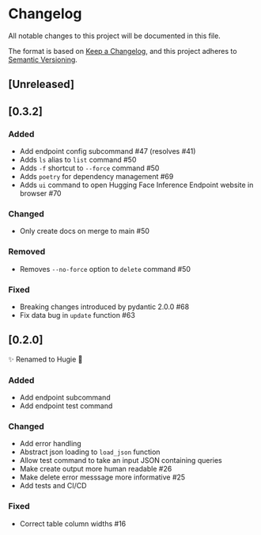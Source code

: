 # Changelog
All notable changes to this project will be documented in this file.

The format is based on [Keep a Changelog](https://keepachangelog.com/en/1.0.0/),
and this project adheres to [Semantic Versioning](https://semver.org/spec/v2.0.0.html).

## [Unreleased]

## [0.3.2]

### Added
- Add endpoint config subcommand #47 (resolves #41)
- Adds `ls` alias to `list` command #50
- Adds `-f` shortcut to `--force` command #50
- Adds `poetry` for dependency management #69
- Adds `ui` command to open Hugging Face Inference Endpoint website in browser #70

### Changed
- Only create docs on merge to main #50

### Removed
- Removes `--no-force` option to `delete` command #50

### Fixed
- Breaking changes introduced by pydantic 2.0.0 #68
- Fix data bug in `update` function #63

## [0.2.0]

✨ Renamed to Hugie 🐻

### Added
- Add endpoint subcommand
- Add endpoint test command

### Changed
- Add error handling
- Abstract json loading to `load_json` function
- Allow test command to take an input JSON containing queries
- Make create output more human readable #26
- Make delete error messsage more informative #25
- Add tests and CI/CD

### Fixed
- Correct table column widths #16
